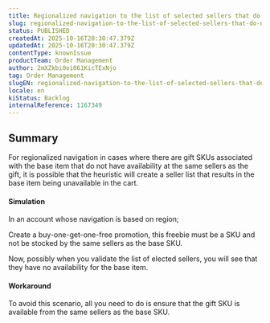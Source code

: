 ```yaml
---
title: Regionalized navigation to the list of selected sellers that do not fulfill the SKU associated with a gift.
slug: regionalized-navigation-to-the-list-of-selected-sellers-that-do-not-fulfill-the-sku-associated-with-a-gift
status: PUBLISHED
createdAt: 2025-10-16T20:30:47.379Z
updatedAt: 2025-10-16T20:30:47.379Z
contentType: knownIssue
productTeam: Order Management
author: 2mXZkbi0oi061KicTExNjo
tag: Order Management
slugEN: regionalized-navigation-to-the-list-of-selected-sellers-that-do-not-fulfill-the-sku-associated-with-a-gift
locale: en
kiStatus: Backlog
internalReference: 1167349
---
```


## Summary



For regionalized navigation in cases where there are gift SKUs associated with the base item that do not have availability at the same sellers as the gift, it is possible that the heuristic will create a seller list that results in the base item being unavailable in the cart.


#### Simulation



In an account whose navigation is based on region;

Create a buy-one-get-one-free promotion, this freebie must be a SKU and not be stocked by the same sellers as the base SKU.

Now, possibly when you validate the list of elected sellers, you will see that they have no availability for the base item.


#### Workaround


To avoid this scenario, all you need to do is ensure that the gift SKU is available from the same sellers as the base SKU.



